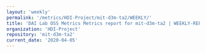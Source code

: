 ```yaml
---
layout: 'weekly'
permalink: '/metrics/HDI-Project/mit-d3m-ta2/WEEKLY/'
title: 'DAI Lab OSS Metrics Metrics report for mit-d3m-ta2 | WEEKLY-REPORT-2020-04-05'
organization: 'HDI-Project'
repository: 'mit-d3m-ta2'
current_date: '2020-04-05'
---
```

